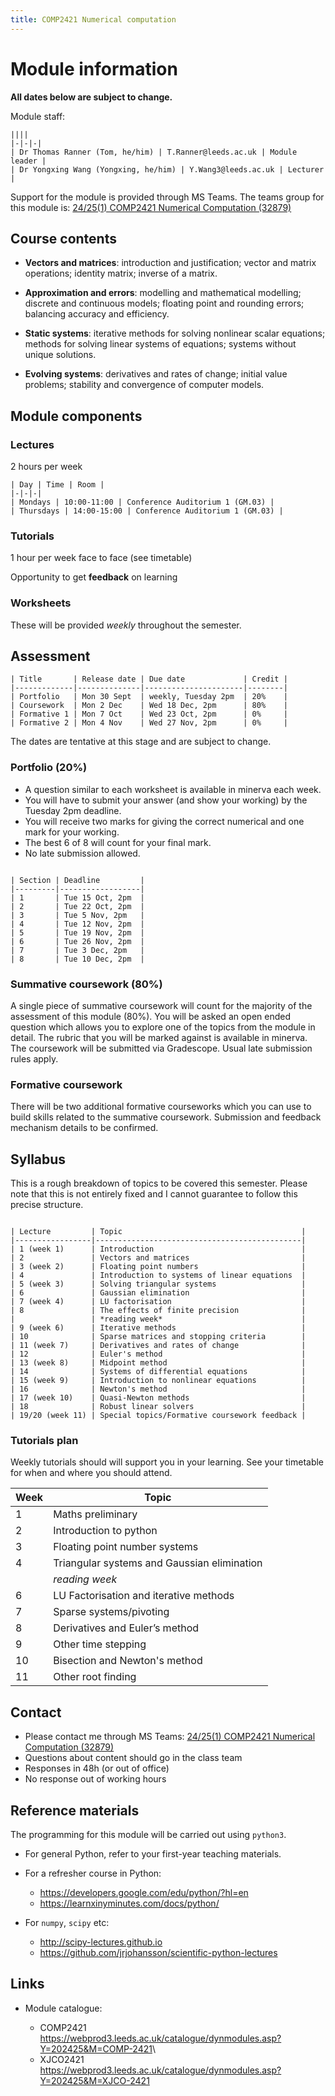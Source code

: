 ```yaml
---
title: COMP2421 Numerical computation
---
```

# Module information

**All dates below are subject to change.**

Module staff:

```{table}
||||
|-|-|-|
| Dr Thomas Ranner (Tom, he/him) | T.Ranner@leeds.ac.uk | Module leader |
| Dr Yongxing Wang (Yongxing, he/him) | Y.Wang3@leeds.ac.uk | Lecturer |
```

Support for the module is provided through MS Teams. The teams group for this module is: [24/25(1) COMP2421 Numerical Computation (32879)](https://teams.microsoft.com/l/team/19%3AebIX8peFnpoOnsp7izNiFJpuIXCN_9tdr9SP6LcRlq01%40thread.tacv2/conversations?groupId=ee227b6d-4176-427d-a494-11d538f55a5a&tenantId=bdeaeda8-c81d-45ce-863e-5232a535b7cb)

## Course contents

-   **Vectors and matrices**: introduction and justification; vector and matrix operations; identity matrix; inverse of a matrix.

-   **Approximation and errors**: modelling and mathematical modelling; discrete and continuous models; floating point and rounding errors; balancing accuracy and efficiency.

-   **Static systems**: iterative methods for solving nonlinear scalar equations; methods for solving linear systems of equations; systems without unique solutions.

-   **Evolving systems**: derivatives and rates of change; initial value problems; stability and convergence of computer models.

## Module components

### Lectures

2 hours per week

```{table}
| Day | Time | Room |
|-|-|-|
| Mondays | 10:00-11:00 | Conference Auditorium 1 (GM.03) |
| Thursdays | 14:00-15:00 | Conference Auditorium 1 (GM.03) |
```

### Tutorials

1 hour per week face to face (see timetable)

Opportunity to get **feedback** on learning

### Worksheets

These will be provided *weekly* throughout the semester.

## Assessment

```{table} Assessment schedule 2024
| Title       | Release date | Due date             | Credit |
|-------------|--------------|----------------------|--------|
| Portfolio   | Mon 30 Sept  | weekly, Tuesday 2pm  | 20%    |
| Coursework  | Mon 2 Dec    | Wed 18 Dec, 2pm      | 80%    |
| Formative 1 | Mon 7 Oct    | Wed 23 Oct, 2pm      | 0%     |
| Formative 2 | Mon 4 Nov    | Wed 27 Nov, 2pm      | 0%     |
```

 The dates are tentative at this stage and are subject to change.

### Portfolio (20%)

- A question similar to each worksheet is available in minerva each week.
- You will have to submit your answer (and show your working) by the Tuesday 2pm deadline.
- You will receive two marks for giving the correct numerical and one mark for your working.
- The best 6 of 8 will count for your final mark.
- No late submission allowed.

```{table} Portfolio deadlines 2024

| Section | Deadline         |
|---------|------------------|
| 1       | Tue 15 Oct, 2pm  |
| 2       | Tue 22 Oct, 2pm  |
| 3       | Tue 5 Nov, 2pm   |
| 4       | Tue 12 Nov, 2pm  |
| 5       | Tue 19 Nov, 2pm  |
| 6       | Tue 26 Nov, 2pm  |
| 7       | Tue 3 Dec, 2pm   |
| 8       | Tue 10 Dec, 2pm  |
```

### Summative coursework (80%)

A single piece of summative coursework will count for the majority of the assessment of this module (80%).
You will be asked an open ended question which allows you to explore one of the topics from the module in detail.
The rubric that you will be marked against is available in minerva.
The coursework will be submitted via Gradescope.
Usual late submission rules apply.

### Formative coursework

There will be two additional formative courseworks which you can use to build skills related to the summative coursework.
Submission and feedback mechanism details to be confirmed.

## Syllabus

This is a rough breakdown of topics to be covered this semester. Please note that this is not entirely fixed and I cannot guarantee to follow this precise structure.

```{table} Teaching plan

| Lecture         | Topic                                        |
|-----------------|----------------------------------------------|
| 1 (week 1)      | Introduction                                 |
| 2               | Vectors and matrices                         |
| 3 (week 2)      | Floating point numbers                       |
| 4               | Introduction to systems of linear equations  |
| 5 (week 3)      | Solving triangular systems                   |
| 6               | Gaussian elimination                         |
| 7 (week 4)      | LU factorisation                             |
| 8               | The effects of finite precision              |
|                 | *reading week*                               |
| 9 (week 6)      | Iterative methods                            |
| 10              | Sparse matrices and stopping criteria        |
| 11 (week 7)     | Derivatives and rates of change              |
| 12              | Euler's method                               |
| 13 (week 8)     | Midpoint method                              |
| 14              | Systems of differential equations            |
| 15 (week 9)     | Introduction to nonlinear equations          |
| 16              | Newton's method                              |
| 17 (week 10)    | Quasi-Newton methods                         |
| 18              | Robust linear solvers                        |
| 19/20 (week 11) | Special topics/Formative coursework feedback |
```

### Tutorials plan

Weekly tutorials should will support you in your learning. See your timetable for when and where you should attend.

| Week | Topic                                       |
|------|---------------------------------------------|
| 1    | Maths preliminary                           |
| 2    | Introduction to python                      |
| 3    | Floating point number systems               |
| 4    | Triangular systems and Gaussian elimination |
|      | *reading week*                              |
| 6    | LU Factorisation and iterative methods      |
| 7    | Sparse systems/pivoting                     |
| 8    | Derivatives and Euler’s method              |
| 9    | Other time stepping                         |
| 10   | Bisection and Newton's method               |
| 11 | Other root finding |

## Contact

- Please contact me through MS Teams: [24/25(1) COMP2421 Numerical Computation (32879)]( https://teams.microsoft.com/l/team/19%3AebIX8peFnpoOnsp7izNiFJpuIXCN_9tdr9SP6LcRlq01%40thread.tacv2/conversations?groupId=ee227b6d-4176-427d-a494-11d538f55a5a&tenantId=bdeaeda8-c81d-45ce-863e-5232a535b7cb)
- Questions about content should go in the class team
- Responses in 48h (or out of office)
- No response out of working hours

## Reference materials

The programming for this module will be carried out using `python3`.

-   For general Python, refer to your first-year teaching materials.

-   For a refresher course in Python:

    - <https://developers.google.com/edu/python/?hl=en>
	- <https://learnxinyminutes.com/docs/python/>

-   For `numpy`, `scipy` etc:

    - <http://scipy-lectures.github.io>
    - <https://github.com/jrjohansson/scientific-python-lectures>

## Links

-   Module catalogue:

	- COMP2421 <https://webprod3.leeds.ac.uk/catalogue/dynmodules.asp?Y=202425&M=COMP-2421>\
    - XJCO2421 <https://webprod3.leeds.ac.uk/catalogue/dynmodules.asp?Y=202425&M=XJCO-2421>
